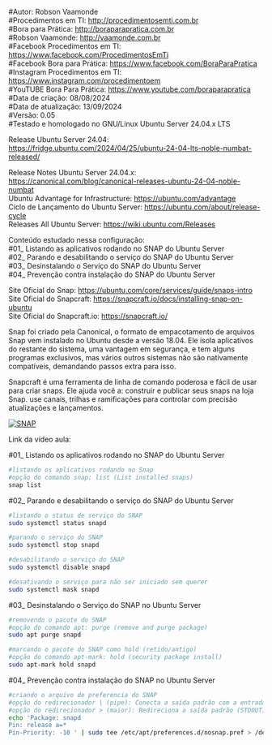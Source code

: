 #Autor: Robson Vaamonde<br>
#Procedimentos em TI: http://procedimentosemti.com.br<br>
#Bora para Prática: http://boraparapratica.com.br<br>
#Robson Vaamonde: http://vaamonde.com.br<br>
#Facebook Procedimentos em TI: https://www.facebook.com/ProcedimentosEmTi<br>
#Facebook Bora para Prática: https://www.facebook.com/BoraParaPratica<br>
#Instagram Procedimentos em TI: https://www.instagram.com/procedimentoem<br>
#YouTUBE Bora Para Prática: https://www.youtube.com/boraparapratica<br>
#Data de criação: 08/08/2024<br>
#Data de atualização: 13/09/2024<br>
#Versão: 0.05<br>
#Testado e homologado no GNU/Linux Ubuntu Server 24.04.x LTS

Release Ubuntu Server 24.04: https://fridge.ubuntu.com/2024/04/25/ubuntu-24-04-lts-noble-numbat-released/

Release Notes Ubuntu Server 24.04.x: https://canonical.com/blog/canonical-releases-ubuntu-24-04-noble-numbat<br>
Ubuntu Advantage for Infrastructure: https://ubuntu.com/advantage<br>
Ciclo de Lançamento do Ubuntu Server: https://ubuntu.com/about/release-cycle<br>
Releases All Ubuntu Server: https://wiki.ubuntu.com/Releases

Conteúdo estudado nessa configuração:<br>
#01_ Listando as aplicativos rodando no SNAP do Ubuntu Server<br>
#02_ Parando e desabilitando o serviço do SNAP do Ubuntu Server<br>
#03_ Desinstalando o Serviço do SNAP do Ubuntu Server<br>
#04_ Prevenção contra instalação do SNAP do Ubuntu Server<br>

Site Oficial do Snap: https://ubuntu.com/core/services/guide/snaps-intro<br>
Site Oficial do Snapcraft: https://snapcraft.io/docs/installing-snap-on-ubuntu<br>
Site Oficial do Snapcraft.io: https://snapcraft.io/

Snap foi criado pela Canonical, o formato de empacotamento de arquivos Snap vem instalado no Ubuntu desde a versão 18.04. Ele isola aplicativos do restante do sistema, uma vantagem em segurança, e tem alguns programas exclusivos, mas vários outros sistemas não são nativamente compatíveis, demandando passos extra para isso.

Snapcraft é uma ferramenta de linha de comando poderosa e fácil de usar para criar snaps. Ele ajuda você a: construir e publicar seus snaps na loja Snap. use canais, trilhas e ramificações para controlar com precisão atualizações e lançamentos.

[![SNAP](http://img.youtube.com/vi//0.jpg)]( "SNAP")

Link da vídeo aula: 

#01_ Listando os aplicativos rodando no SNAP do Ubuntu Server<br>
```bash
#listando os aplicativos rodando no Snap
#opção do comando snap: list (List installed snaps)
snap list
```

#02_ Parando e desabilitando o serviço do SNAP do Ubuntu Server<br>
```bash
#listando o status de serviço do SNAP
sudo systemctl status snapd

#parando o serviço do SNAP
sudo systemctl stop snapd

#desabilitando o serviço do SNAP
sudo systemctl disable snapd

#desativando o serviço para não ser iniciado sem querer
sudo systemctl mask snapd
```

#03_ Desinstalando o Serviço do SNAP no Ubuntu Server<br>
```bash
#removendo o pacote do SNAP
#opção do comando apt: purge (remove and purge package)
sudo apt purge snapd

#marcando o pacote do SNAP como hold (retido/antigo)
#opção do comando apt-mark: hold (security package install)
sudo apt-mark hold snapd
```

#04_ Prevenção contra instalação do SNAP no Ubuntu Server<br>
```bash
#criando o arquivo de preferencia do SNAP
#opção do redirecionador | (pipe): Conecta a saída padrão com a entrada padrão de outro comando
#opção do redirecionador > (maior): Redireciona a saída padrão (STDOUT)
echo 'Package: snapd
Pin: release a=*
Pin-Priority: -10 ' | sudo tee /etc/apt/preferences.d/nosnap.pref > /dev/null
```